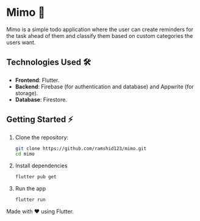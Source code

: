 # Mimo 📝

Mimo is a simple todo application where the user can create reminders for the task ahead of them and classify them based on custom categories the users want.

## Technologies Used 🛠️
- **Frontend**: Flutter.
- **Backend**: Firebase (for authentication and database) and Appwrite (for storage).
- **Database**: Firestore.

## Getting Started ⚡
1. Clone the repository:
   ```bash
   git clone https://github.com/ramshid123/mimo.git
   cd mimo

2. Install dependencies
   ```bash
   flutter pub get

3. Run the app
   ```bash
   flutter run

Made with ❤️ using Flutter.
